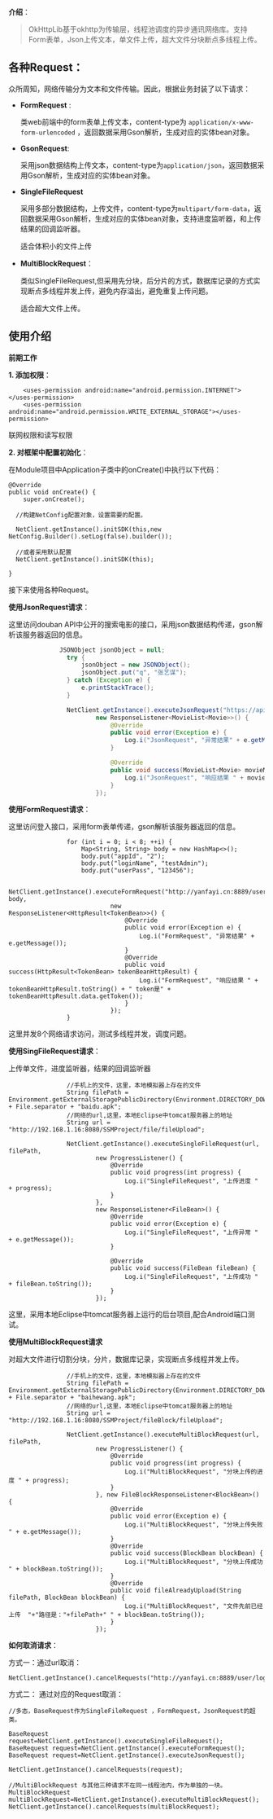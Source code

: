 **介绍**：

> OkHttpLib基于okhttp为传输层，线程池调度的异步通讯网络库。支持Form表单，Json上传文本，单文件上传，超大文件分块断点多线程上传。



**各种Request**：
---

众所周知，网络传输分为文本和文件传输。因此，根据业务封装了以下请求：

- **FormRequest** :
 
    类web前端中的form表单上传文本，content-type为 `application/x-www-form-urlencoded`   ，返回数据采用Gson解析，生成对应的实体bean对象。

- **GsonRequest**:
  
    采用json数据结构上传文本，content-type为`application/json`，返回数据采用Gson解析，生成对应的实体bean对象。

- **SingleFileRequest**

    采用多部分数据结构，上传文件，content-type为`multipart/form-data`，返回数据采用Gson解析，生成对应的实体bean对象，支持进度监听器，和上传结果的回调监听器。
  
    适合体积小的文件上传
  
- **MultiBlockRequest**：

     类似SingleFileRequest,但采用先分块，后分片的方式，数据库记录的方式实现断点多线程并发上传，避免内存溢出，避免重复上传问题。
  
     适合超大文件上传。
  
**使用介绍**
---

**前期工作**

**1. 添加权限**：
```
    <uses-permission android:name="android.permission.INTERNET"></uses-permission>
    <uses-permission android:name="android.permission.WRITE_EXTERNAL_STORAGE"></uses-permission>
```
联网权限和读写权限

**2. 对框架中配置初始化**：

在Module项目中Application子类中的onCreate()中执行以下代码：
```
@Override
public void onCreate() {
    super.onCreate();
  
  //构建NetConfig配置对象，设置需要的配置。
  
  NetClient.getInstance().initSDK(this,new NetConfig.Builder().setLog(false).builder());
 
  //或者采用默认配置
  NetClient.getInstance().initSDK(this);
        
}
```
接下来使用各种Request。

**使用JsonRequest请求**：

这里访问douban API中公开的搜索电影的接口，采用json数据结构传递，gson解析该服务器返回的信息。

```JAVA
              JSONObject jsonObject = null;
                try {
                    jsonObject = new JSONObject();
                    jsonObject.put("q", "张艺谋");
                } catch (Exception e) {
                    e.printStackTrace();
                }

                NetClient.getInstance().executeJsonRequest("https://api.douban.com/v2/movie/search", jsonObject,
                        new ResponseListener<MovieList<Movie>>() {
                            @Override
                            public void error(Exception e) {
                                Log.i("JsonRequest", "异常结果" + e.getMessage());
                            }

                            @Override
                            public void success(MovieList<Movie> movieMovieList) {
                                Log.i("JsonRequest", "响应结果 " + movieMovieList.toString() + " " + movieMovieList.getSubjects().get(0).getTitle());
                            }
                        });


```
**使用FormRequest请求**：

这里访问登入接口，采用form表单传递，gson解析该服务器返回的信息。
```
                for (int i = 0; i < 8; ++i) {
                    Map<String, String> body = new HashMap<>();
                    body.put("appId", "2");
                    body.put("loginName", "testAdmin");
                    body.put("userPass", "123456");

                    NetClient.getInstance().executeFormRequest("http://yanfayi.cn:8889/user/login", body,
                            new ResponseListener<HttpResult<TokenBean>>() {
                                @Override
                                public void error(Exception e) {
                                    Log.i("FormRequest", "异常结果" + e.getMessage());
                                }
                                @Override
                                public void success(HttpResult<TokenBean> tokenBeanHttpResult) {
                                    Log.i("FormRequest", "响应结果 " + tokenBeanHttpResult.toString() + " token是" + tokenBeanHttpResult.data.getToken());
                                }
                            });
                }

```
这里并发8个网络请求访问，测试多线程并发，调度问题。

**使用SingFileRequest请求**：

上传单文件，进度监听器，结果的回调监听器

```
                //手机上的文件，这里，本地模拟器上存在的文件
                String filePath = Environment.getExternalStoragePublicDirectory(Environment.DIRECTORY_DOWNLOADS) + File.separator + "baidu.apk";
                //网络的url,这里，本地Eclipse中tomcat服务器上的地址
                String url = "http://192.168.1.16:8080/SSMProject/file/fileUpload";

                NetClient.getInstance().executeSingleFileRequest(url, filePath,
                        new ProgressListener() {
                            @Override
                            public void progress(int progress) {
                                Log.i("SingleFileRequest", "上传进度 " + progress);
                            }
                        },
                        new ResponseListener<FileBean>() {
                            @Override
                            public void error(Exception e) {
                                Log.i("SingleFileRequest", "上传异常 " + e.getMessage());
                            }

                            @Override
                            public void success(FileBean fileBean) {
                                Log.i("SingleFileRequest", "上传成功 " + fileBean.toString());
                            }
                        });

```
这里，采用本地Eclipse中tomcat服务器上运行的后台项目,配合Android端口测试。


**使用MultiBlockRequest请求**

对超大文件进行切割分块，分片，数据库记录，实现断点多线程并发上传。

```
                //手机上的文件，这里，本地模拟器上存在的文件
                String filePath = Environment.getExternalStoragePublicDirectory(Environment.DIRECTORY_DOWNLOADS) + File.separator + "baihewang.apk";
                //网络的url,这里，本地Eclipse中tomcat服务器上的地址
                String url = "http://192.168.1.16:8080/SSMProject/fileBlock/fileUpload";

                NetClient.getInstance().executeMultiBlockRequest(url, filePath,
                        new ProgressListener() {
                            @Override
                            public void progress(int progress) {
                                Log.i("MultiBlockRequest", "分块上传的进度 " + progress);
                            }
                        }, new FileBlockResponseListener<BlockBean>() {
                            @Override
                            public void error(Exception e) {
                                Log.i("MultiBlockRequest", "分块上传失败 " + e.getMessage());
                            }
                            @Override
                            public void success(BlockBean blockBean) {
                                Log.i("MultiBlockRequest", "分块上传成功 " + blockBean.toString());
                            }
                            @Override
                            public void fileAlreadyUpload(String filePath, BlockBean blockBean) {
                                Log.i("MultiBlockRequest", "文件先前已经上传  "+"路径是："+filePath+" " + blockBean.toString());
                            }
                        });

```

**如何取消请求**：

方式一：通过url取消：

```
NetClient.getInstance().cancelRequests("http://yanfayi.cn:8889/user/login")
```
方式二： 通过对应的Request取消：
```
//多态，BaseRequest作为SingleFileRequest ，FormRequest，JsonRequest的超类。

BaseRequest request=NetClient.getInstance().executeSingleFileRequest();
BaseRequest request=NetClient.getInstance().executeFormRequest();   
BaseRequest request=NetClient.getInstance().executeJsonRequest(); 

NetClient.getInstance().cancelRequests(request);

//MultiBlockRequest 与其他三种请求不在同一线程池内，作为单独的一块。
MultiBlockRequest multiBlockRequest=NetClient.getInstance().executeMultiBlockRequest();
NetClient.getInstance().cancelRequests(multiBlockRequest);

```

